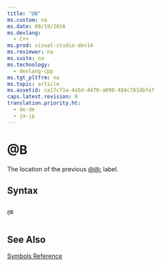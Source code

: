 ```yaml
---
title: "@B"
ms.custom: na
ms.date: 09/19/2016
ms.devlang: 
  - C++
ms.prod: visual-studio-dev14
ms.reviewer: na
ms.suite: na
ms.technology: 
  - devlang-cpp
ms.tgt_pltfrm: na
ms.topic: article
ms.assetid: ca17c71a-4a5d-4470-a098-484c781dbfa7
caps.latest.revision: 8
translation.priority.ht: 
  - de-de
  - ja-jp
---
```

# @B
The location of the previous [@@:](../vs140/@@-.md) label.  
  
## Syntax  
  
```  
  
@B  
  
```  
  
## See Also  
 [Symbols Reference](../vs140/Symbols-Reference.md)